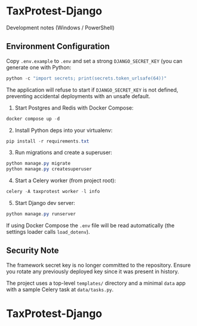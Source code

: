 # TaxProtest-Django

Development notes (Windows / PowerShell)

## Environment Configuration

Copy `.env.example` to `.env` and set a strong `DJANGO_SECRET_KEY` (you can generate one with Python:

```powershell
python -c "import secrets; print(secrets.token_urlsafe(64))"
```

The application will refuse to start if `DJANGO_SECRET_KEY` is not defined, preventing accidental deployments with an unsafe default.

1) Start Postgres and Redis with Docker Compose:

```powershell
docker compose up -d
```

2) Install Python deps into your virtualenv:

```powershell
pip install -r requirements.txt
```

3) Run migrations and create a superuser:

```powershell
python manage.py migrate
python manage.py createsuperuser
```

4) Start a Celery worker (from project root):

```powershell
celery -A taxprotest worker -l info
```

5) Start Django dev server:

```powershell
python manage.py runserver
```

If using Docker Compose the `.env` file will be read automatically (the settings loader calls `load_dotenv`).

## Security Note

The framework secret key is no longer committed to the repository. Ensure you rotate any previously deployed key since it was present in history.

The project uses a top-level `templates/` directory and a minimal `data` app with a sample Celery task at `data/tasks.py`.
# TaxProtest-Django